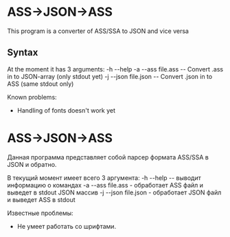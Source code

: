 # ASS->JSON->ASS
This program is a converter of ASS/SSA to JSON and vice versa
## Syntax
At the moment it has 3 arguments:
-h --help
-a --ass file.ass -- Convert .ass in to JSON-array (only stdout yet)
-j --json file.json -- Convert .json in to ASS (same stdout only)
 
Known problems:
* Handling of fonts doesn't work yet

# ASS->JSON->ASS
Данная программа представляет собой парсер формата ASS/SSA в JSON и обратно.

В текущий момент имеет всего 3 аргумента:
-h --help -- выводит информацию о командах
-a --ass file.ass - обработает ASS файл и выведет в stdout JSON массив
-j --json file.json - обработает JSON файл и выведет ASS в stdout

Известные проблемы:
* Не умеет работать со шрифтами.